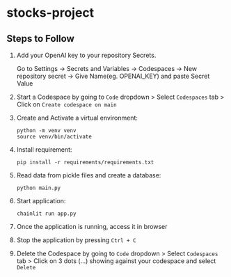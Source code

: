 # stocks-project


## Steps to Follow

1. Add your OpenAI key to your repository Secrets. 
   
   Go to Settings -> Secrets and Variables -> Codespaces -> New repository secret -> Give Name(eg. OPENAI_KEY) and paste Secret Value

2. Start a Codespace by going to `Code` dropdown > Select `Codespaces` tab > Click on `Create codespace on main`

3. Create and Activate a virtual environment:
   ```
   python -m venv venv
   source venv/bin/activate
   ```

4. Install requirement:
   ```
   pip install -r requirements/requirements.txt
   ```

5. Read data from pickle files and create a database:
   ```
   python main.py
   ```

6. Start application:
   ```
   chainlit run app.py
   ```

7. Once the application is running, access it in browser

8. Stop the application by pressing `Ctrl + C`

9. Delete the Codespace by going to `Code` dropdown > Select `Codespaces` tab > Click on 3 dots (...) showing against your codespace and select `Delete`
